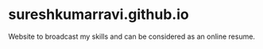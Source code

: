 # sureshkumarravi.github.io
Website to broadcast my skills and can be considered as an online resume. 
